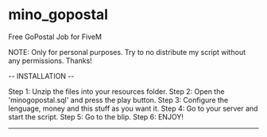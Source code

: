 # mino_gopostal
Free GoPostal Job for FiveM

NOTE: Only for personal purposes. Try to no distribute my script without any permissions. Thanks!


-- INSTALLATION --

Step 1: Unzip the files into your resources folder.
Step 2: Open the 'minogopostal.sql' and press the play button.
Step 3: Configure the lenguage, money and this stuff as you want it.
Step 4: Go to your server and start the script.
Step 5: Go to the blip.
Step 6: ENJOY!

---------------------------------------------------------------------------------------------------
